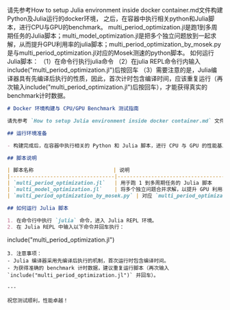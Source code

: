 请先参考How to setup Julia environment inside docker container.md文件构建Python及Julia运行的docker环境，
之后，在容器中执行相关python和Julia脚本，进行CPU与GPU的benchmark。
multi_period_optimization.jl是跑1到多周期任务的Julia脚本；multi_model_optimization.jl是把多个独立问题放到一起求解，从而提升GPU利用率的julia脚本；multi_period_optimization_by_mosek.py是与multi_period_optimization.jl对应的Mosek测速的python脚本。
如何运行Julia脚本：
（1）在命令行执行julia命令
（2）在julia REPL命令行内输入include("multi_period_optimization.jl")后按回车
（3）需要注意的是，Julia编译器具有先编译后执行的性质，因此，首次计时包含编译时间，应该重复运行（再次输入include("multi_period_optimization.jl")后按回车），才能获得真实的benchmark计时数据。

```markdown
# Docker 环境构建与 CPU/GPU Benchmark 测试指南

请先参考 `How to setup Julia environment inside docker container.md` 文件，构建包含 Python 及 Julia 运行环境的 Docker 容器。

## 运行环境准备

- 构建完成后，在容器中执行相关的 Python 和 Julia 脚本，进行 CPU 与 GPU 的性能基准测试（benchmark）。

## 脚本说明

| 脚本名称                          | 说明                                                         |
|----------------------------------|--------------------------------------------------------------|
| `multi_period_optimization.jl`   | 用于跑 1 到多周期任务的 Julia 脚本                            |
| `multi_model_optimization.jl`    | 将多个独立问题合并求解，以提升 GPU 利用率的 Julia 脚本       |
| `multi_period_optimization_by_mosek.py` | 对应 `multi_period_optimization.jl` 的 Python 脚本，使用 Mosek 进行测速 |

## 如何运行 Julia 脚本

1. 在命令行中执行 `julia` 命令，进入 Julia REPL 环境。
2. 在 Julia REPL 中输入以下命令并回车执行：
```

include("multi_period_optimization.jl")

```
3. 注意事项：
- Julia 编译器采用先编译后执行的机制，首次运行时包含编译时间。
- 为获得准确的 benchmark 计时数据，建议重复运行脚本（再次输入 `include("multi_period_optimization.jl")` 并回车）。

---

祝您测试顺利，性能卓越！
```
